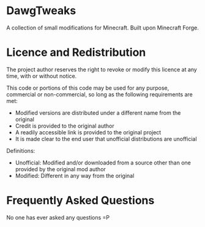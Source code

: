 # DawgTweaks
A collection of small modifications for Minecraft. Built upon Minecraft Forge.

# Licence and Redistribution
The project author reserves the right to revoke or modify this licence at any time, with or without notice.

This code or portions of this code may be used for any purpose, commercial or non-commercial, so long as the following requirements are met:
- Modified versions are distributed under a different name from the original
- Credit is provided to the original author
- A readily accessible link is provided to the original project
- It is made clear to the end user that unofficial distributions are unofficial

Definitions:

 - Unofficial: Modified and/or downloaded from a source other than one provided by the original mod author
 - Modified: Different in any way from the original

# Frequently Asked Questions

No one has ever asked any questions =P
